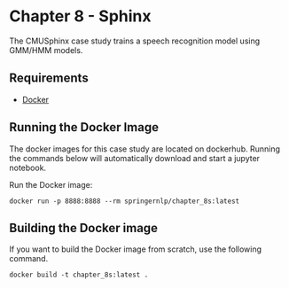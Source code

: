 # Chapter 8 - Sphinx

The CMUSphinx case study trains a speech recognition model using GMM/HMM models.

## Requirements
* [Docker](https://docs.docker.com/install/) 

## Running the Docker Image
The docker images for this case study are located on dockerhub. Running the commands below will automatically download and start a jupyter notebook.

Run the Docker image:
```
docker run -p 8888:8888 --rm springernlp/chapter_8s:latest
```


## Building the Docker image
If you want to build the Docker image from scratch, use the following command. 
```
docker build -t chapter_8s:latest .
```

